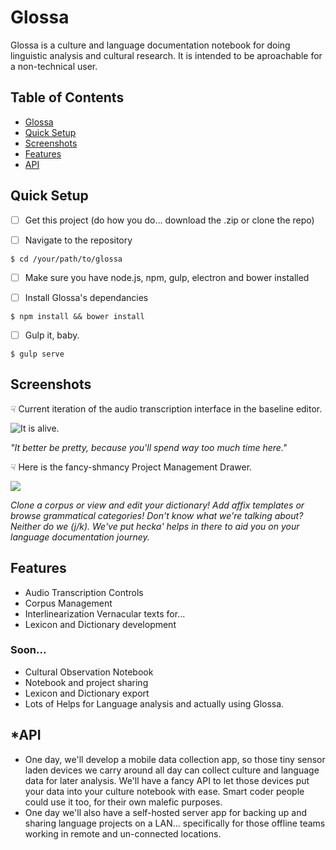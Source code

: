 # Glossa

Glossa is a culture and language documentation notebook for doing linguistic analysis and cultural research. It is intended to be aproachable for a non-technical user.

## Table of Contents

- [Glossa](#Glossa)
- [Quick Setup](#quick-setup)
- [Screenshots](#screenshots)
- [Features](#features)
- [API](#api)

## Quick Setup
- [ ] Get this project (do how you do... download the .zip or clone the repo)

- [ ] Navigate to the repository  
```
$ cd /your/path/to/glossa
```

- [ ] Make sure you have node.js, npm, gulp, electron and bower installed

- [ ] Install Glossa's dependancies  
```
$ npm install && bower install
```

- [ ] Gulp it, baby.  
```
$ gulp serve
```

## Screenshots

☟ Current iteration of the audio transcription interface in the baseline editor.

![It is alive.](https://dl.dropboxusercontent.com/u/538337/Glossa/Screen%20Shot%202016-10-06%20at%201.31.39%20PM.png)

*"It better be pretty, because you'll spend way too much time here."*

☟ Here is the fancy-shmancy Project Management Drawer.

![](https://dl.dropboxusercontent.com/u/538337/Glossa/Screen%20Shot%202016-10-06%20at%201.30.48%20PM.png)

*Clone a corpus or view and edit your dictionary! Add affix templates or browse grammatical categories! Don't know what we're talking about? Neither do we (j/k). We've put hecka' helps in there to aid you on your language documentation journey.*

## Features

- Audio Transcription Controls
- Corpus Management
- Interlinearization Vernacular texts for...
- Lexicon and Dictionary development

### Soon...

- Cultural Observation Notebook
- Notebook and project sharing
- Lexicon and Dictionary export
- Lots of Helps for Language analysis and actually using Glossa.

## *API

- One day, we'll develop a mobile data collection app, so those tiny sensor laden devices we carry around all day can collect culture and language data for later analysis. We'll have a fancy API to let those devices put your data into your culture notebook with ease. Smart coder people could use it too, for their own malefic purposes.
- One day we'll also have a self-hosted server app for backing up and sharing language projects on a LAN... specifically for those offline teams working in remote and un-connected locations.